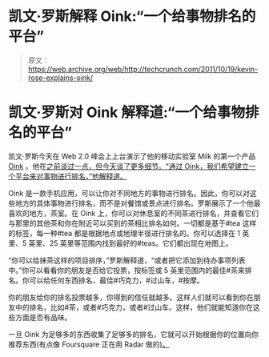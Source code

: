 # 凯文·罗斯解释 Oink:“一个给事物排名的平台”

> 原文：<https://web.archive.org/web/http://techcrunch.com/2011/10/19/kevin-rose-explains-oink/>

# 凯文·罗斯对 Oink 解释道:“一个给事物排名的平台”

凯文·罗斯今天在 Web 2.0 峰会上上台演示了他的移动实验室 Milk 的第一个产品 [Oink](https://web.archive.org/web/20230204181632/http://oink.com/) 。他在[之前谈过一点，但今天谈了更多细节。“通过 Oink，我们希望建立一个平台来对事物进行排名，”他解释道。](https://web.archive.org/web/20230204181632/https://techcrunch.com/2011/06/21/milks-first-project-revealed-oink-a-mobile-app-to-vote-rank-and-share/)

Oink 是一款手机应用，可以让你对不同地方的事物进行排名。因此，你可以对这些地方的具体事物进行排名，而不是对餐馆或景点进行排名。罗斯展示了一个他最喜欢的地方，茶室。在 Oink 上，你可以对休息室的不同茶进行排名，并查看它们与那里的其他茶和你在附近可以买到的茶相比排名如何。一切都是基于#tea 这样的标签，每一种#tea 都是根据地点或地理半径进行排名的。你可以选择在 1 英里、5 英里、25 英里等范围内找到最好的#teas。它们都出现在地图上。

“你可以给抹茶这样的项目排序，”罗斯解释道，“或者把它添加到待办事项列表中。”你可以看看你的朋友是否给它投票，按标签或 5 英里范围内的最佳#茶来排名。你可以给任何东西排名，最佳#巧克力，#过山车，#按摩。

你的朋友给你的排名投票越多，你得到的信任就越多。这样人们就可以看到你在朋友中的排名，比如#茶，或者#巧克力，或者#过山车。这样，他们就能知道你在这些方面是否有品味。

一旦 Oink 为足够多的东西收集了足够多的排名，它就可以开始根据你的位置向你推荐东西(有点像 Foursquare 正在用 Radar 做的[)。](https://web.archive.org/web/20230204181632/https://techcrunch.com/2011/10/12/foursquar-radar/)